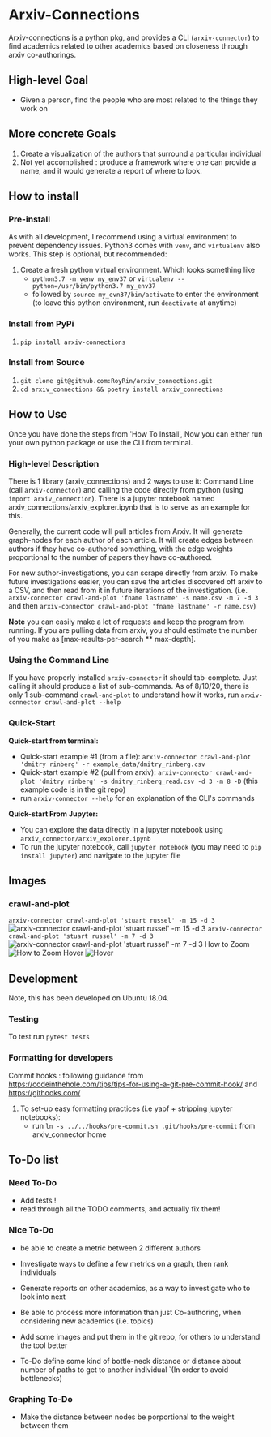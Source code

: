 # Arxiv-Connections

Arxiv-connections is a python pkg, and provides a CLI (`arxiv-connector`) to find academics related to other academics
 based on closeness through arxiv co-authorings.


## High-level Goal

* Given a person, find the people who are most related to the things they work on

## More concrete Goals

1. Create a visualization of the authors that surround a particular individual
2. Not yet accomplished : produce a framework where one can provide a name,
 and it would generate a report of where to look.

## How to install

### Pre-install

As with all development, I recommend using a virtual environment to prevent dependency issues.
Python3 comes with `venv`, and `virtualenv` also works. This step is optional, but recommended:

1. Create a fresh python virtual environment. Which looks something like
    * `python3.7 -m venv my_env37` or `virtualenv --python=/usr/bin/python3.7 my_env37`
    * followed by `source my_evn37/bin/activate` to enter the environment
    (to leave this python environment, run `deactivate` at anytime)

### Install from PyPi

1. `pip install arxiv-connections`

### Install from Source

1. `git clone git@github.com:RoyRin/arxiv_connections.git` 
2. `cd arxiv_connections && poetry install arxiv_connections`

## How to Use

Once you have done the steps from 'How To Install', Now you can either run your own python package or use the CLI from terminal.

### High-level Description

There is 1 library (arxiv_connections) and 2 ways to use it: Command Line (call `arxiv-connector`) and calling the code directly 
from python (using `import arxiv_connection`). There is a jupyter notebook named arxiv_connections/arxiv_explorer.ipynb that 
is to serve as an example for this.

Generally, the current code will pull articles from Arxiv. It will generate graph-nodes for each author of each article. It 
will create edges between authors if they have co-authored something, with the edge weights proportional to the 
number of papers they have co-authored. 

For new author-investigations, you can scrape directly from arxiv. To make future investigations easier, you can
save the articles discovered off arxiv to a CSV, and then read from it in future iterations of the investigation.
(i.e. `arxiv-connector crawl-and-plot 'fname lastname' -s name.csv -m 7 -d 3` and 
then `arxiv-connector crawl-and-plot 'fname lastname' -r name.csv`)

**Note** you can easily make a lot of requests and keep the program from running. If you are 
pulling data from arxiv, you should estimate the number of you make as [max-results-per-search ** max-depth]. 

### Using the Command Line

If you have properly installed `arxiv-connector` it should tab-complete. Just calling it should produce a list of 
sub-commands. As of 8/10/20, there is only 1 sub-command `crawl-and-plot` to understand how it works, run
 `arxiv-connector crawl-and-plot --help`

### Quick-Start

**Quick-start from terminal:**

* Quick-start example #1 (from a file): `arxiv-connector crawl-and-plot 'dmitry rinberg' -r example_data/dmitry_rinberg.csv`
* Quick-start example #2 (pull from arxiv): `arxiv-connector crawl-and-plot 'dmitry rinberg' -s dmitry_rinberg_read.csv -d 3 -m 8 -D`
    (this example code is in the git repo)
* run `arxiv-connector --help` for an explanation of the CLI's commands

**Quick-start From Jupyter:**

* You can explore the data directly in a jupyter notebook using `arxiv_connector/arxiv_explorer.ipynb`
* To run the jupyter notebook, call `jupyter notebook` (you may need to `pip install jupyter`) and navigate to the jupyter file 

## Images

### crawl-and-plot

`arxiv-connector crawl-and-plot 'stuart russel' -m 15 -d 3`
![arxiv-connector crawl-and-plot 'stuart russel' -m 15 -d 3](https://github.com/RoyRin/arxiv_connections/blob/master/assets/screenshot_big_graph.png)
`arxiv-connector crawl-and-plot 'stuart russel' -m 7 -d 3`
![arxiv-connector crawl-and-plot 'stuart russel' -m 7 -d 3](https://github.com/RoyRin/arxiv_connections/blob/master/assets/screenshot_small_graph.png)
How to Zoom
![How to Zoom](https://github.com/RoyRin/arxiv_connections/blob/master/assets/screenshot_how_to_zoom.png)
Hover
![Hover](https://github.com/RoyRin/arxiv_connections/blob/master/assets/zoom_and_hover.png)


## Development

Note, this has been developed on Ubuntu 18.04.

### Testing

To test run `pytest tests`

### Formatting for developers
Commit hooks : following guidance from https://codeinthehole.com/tips/tips-for-using-a-git-pre-commit-hook/ and https://githooks.com/

1. To set-up easy formatting practices (i.e yapf + stripping jupyter notebooks):
    * run `ln -s ../../hooks/pre-commit.sh .git/hooks/pre-commit` from arxiv_connector home

## To-Do list

### Need To-Do

* Add tests !
* read through all the TODO comments, and actually fix them!

### Nice To-Do

* be able to create a metric between 2 different authors
* Investigate ways to define a few metrics on a graph, then rank individuals
* Generate reports on other academics, as a way to investigate who to look into next
* Be able to process more information than just Co-authoring, when considering new academics (i.e. topics)
* Add some images and put them in the git repo, for others to understand the tool better

* To-Do define some kind of bottle-neck distance or distance about number of paths to get to another individual
`(In order to avoid bottlenecks)

### Graphing To-Do

* Make the distance between nodes be porportional to the weight between them

